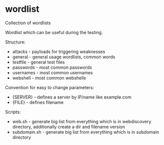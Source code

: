 # wordlist

Collection of wordlists

Wordlist which can be useful during the testing.

Structure:
- attacks - payloads for triggering weaknesses
- general - general usage wordlists, common words
- testfile - general test files
- passwords - most common passwords
- usernames - most common usernames
- webshell - most common webshells

Convention for easy to change parameters:
- {SERVER} - defines a server by IP/name like example.com
- {FILE}  - defines filename

Scripts:
- web.sh - generate big list from everything which is in webdiscovery directory, additionally create a dir and filename version
- subdomain.sh - generate big list from everything which is in subdomain directory
